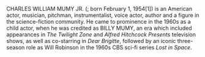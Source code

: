 CHARLES WILLIAM MUMY JR. (; born February 1, 1954[1]) is an American actor, musician, pitchman, instrumentalist, voice actor, author and a figure in the science-fiction community. He came to prominence in the 1960s as a child actor, when he was credited as BILLY MUMY, an era which included appearances in _The Twilight Zone_ and _Alfred Hitchcock Presents_ television shows, as well as co-starring in _Dear Brigitte_, followed by an iconic three-season role as Will Robinson in the 1960s CBS sci-fi series _Lost in Space_.
